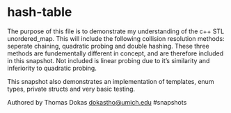 # hash-table
The purpose of this file is to demonstrate my understanding of the c++ STL unordered_map. This will include the following collision resolution methods: seperate chaining, quadratic probing and double hashing. These three methods are fundementally different in concept, and are therefore included in this snapshot. Not included is linear probing due to it’s similarity and inferiority to quadratic probing.

This snapshot also demonstrates an implementation of templates, enum types, private structs and very basic testing.

Authored by Thomas Dokas dokastho@umich.edu
#snapshots